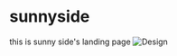 # sunnyside
this is sunny side's landing page
![Design](https://github.com/Eugene44-hub/sunnyside/commit/b875bdcee9e4a9e2a39b045b5c3f3f3e185f400e)
